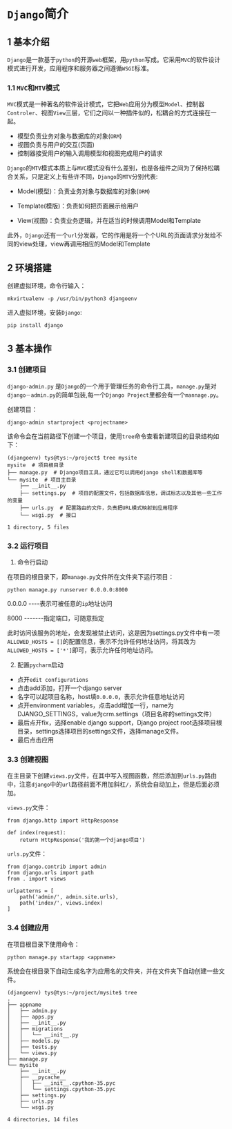 # `Django`简介

## 1 基本介绍

`Django`是一款基于`python`的开源`web`框架，用`python`写成。它采用`MVC`的软件设计模式进行开发，应用程序和服务器之间遵循`WSGI`标准。

### 1.1 `MVC`和`MTV`模式

`MVC`模式是一种著名的软件设计模式，它把`Web`应用分为模型`Model`、控制器`Controler`、视图`View`三层，它们之间以一种插件似的，松耦合的方式连接在一起。

- 模型负责业务对象与数据库的对象(`ORM`)
- 视图负责与用户的交互(页面)
- 控制器接受用户的输入调用模型和视图完成用户的请求

`Django`的`MTV`模式本质上与`MVC`模式没有什么差别，也是各组件之间为了保持松耦合关系，只是定义上有些许不同，`Django`的`MTV`分别代表:

- Model(模型)：负责业务对象与数据库的对象(`ORM`)

- Template(模版)：负责如何把页面展示给用户

- View(视图)：负责业务逻辑，并在适当的时候调用Model和Template

此外，`Django`还有一个`url`分发器，它的作用是将一个个URL的页面请求分发给不同的view处理，view再调用相应的Model和Template

## 2 环境搭建

创建虚拟环境，命令行输入：

```
mkvirtualenv -p /usr/bin/python3 djangoenv
```

进入虚拟环境，安装`Django`:

```
pip install django
```

## 3 基本操作

### 3.1 创建项目

`django-admin.py` 是`Django`的一个用于管理任务的命令行工具，`manage.py`是对`django－admin.py`的简单包装,每一个`Django Project`里都会有一个`mannage.py`。

创建项目：

```
django-admin startproject <projectname>
```

该命令会在当前路径下创建一个项目，使用`tree`命令查看新建项目的目录结构如下：

```
(djangoenv) tys@tys:~/project$ tree mysite
mysite  # 项目根目录
├── manage.py  # Django项目工具，通过它可以调用django shell和数据库等
└── mysite  # 项目主目录
    ├── __init__.py
    ├── settings.py  # 项目的配置文件，包括数据库信息，调试标志以及其他一些工作的变量
    ├── urls.py  # 配置路由的文件，负责把URL模式映射到应用程序
    └── wsgi.py  # 接口

1 directory, 5 files
```

### 3.2 运行项目

1. 命令行启动

在项目的根目录下，即`manage.py`文件所在文件夹下运行项目：

```
python manage.py runserver 0.0.0.0:8000
```

0.0.0.0 ----表示可被任意的`ip`地址访问

8000 -------指定端口，可随意指定

此时访问该服务的地址，会发现被禁止访问，这是因为settings.py文件中有一项`ALLOWED_HOSTS = []`的配置信息，表示不允许任何地址访问，将其改为`ALLOWED_HOSTS = ['*']`即可，表示允许任何地址访问。

2. 配置`pycharm`启动

+ 点开`edit configurations`
+ 点击add添加，打开一个django server
+ 名字可以起项目名称，host填`0.0.0.0`，表示允许任意地址访问
+ 点开environment variables，点击add增加一行，name为DJANGO_SETTINGS，value为crm.settings（项目名称的settings文件）
+ 最后点开fix，选择enable django support，Django project root选择项目根目录，settings选择项目的settings文件，选择manage文件。
+ 最后点击应用

### 3.3 创建视图

在主目录下创建`views.py`文件，在其中写入视图函数，然后添加到`urls.py`路由中，注意`django`中的`url`路径前面不用加斜杠`/`，系统会自动加上，但是后面必须加。

`views.py`文件：

```
from django.http import HttpResponse

def index(request):
    return HttpResponse('我的第一个django项目')
```

`urls.py`文件：

```
from django.contrib import admin
from django.urls import path
from . import views

urlpatterns = [
    path('admin/', admin.site.urls),
    path('index/', views.index)
]
```

### 3.4 创建应用

在项目根目录下使用命令：

```
python manage.py startapp <appname>
```

系统会在根目录下自动生成名字为应用名的文件夹，并在文件夹下自动创建一些文件。

```
(djangoenv) tys@tys:~/project/mysite$ tree
.
├── appname
│   ├── admin.py
│   ├── apps.py
│   ├── __init__.py
│   ├── migrations
│   │   └── __init__.py
│   ├── models.py
│   ├── tests.py
│   └── views.py
├── manage.py
└── mysite
    ├── __init__.py
    ├── __pycache__
    │   ├── __init__.cpython-35.pyc
    │   └── settings.cpython-35.pyc
    ├── settings.py
    ├── urls.py
    └── wsgi.py

4 directories, 14 files

```

